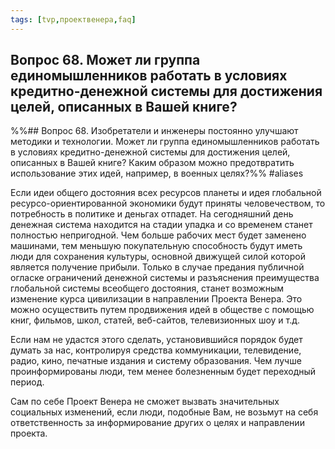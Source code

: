 ```yaml
---
tags: [tvp,проектвенера,faq]
---
```

## Вопрос 68. Может ли группа единомышленников работать в условиях кредитно-денежной системы для достижения целей, описанных в Вашей книге?

%%## Вопрос 68. Изобретатели и инженеры постоянно улучшают методики и технологии. Может ли группа единомышленников работать в условиях кредитно-денежной системы для достижения целей, описанных в Вашей книге? Каким образом можно предотвратить использование этих идей, например, в военных целях?%% #aliases 

Если идеи общего достояния всех ресурсов планеты и идея глобальной ресурсо-ориентированной экономики будут приняты человечеством, то потребность в политике и деньгах отпадет. На сегодняшний день денежная система находится на стадии упадка и со временем станет полностью непригодной. Чем больше рабочих мест будет заменено машинами, тем меньшую покупательную способность будут иметь люди для сохранения культуры, основной движущей силой которой является получение прибыли. Только в случае предания публичной огласке ограничений денежной системы и разъяснения преимущества глобальной системы всеобщего достояния, станет возможным изменение курса цивилизации в направлении Проекта Венера. Это можно осуществить путем продвижения идей в обществе с помощью книг, фильмов, школ, статей, веб-сайтов, телевизионных шоу и т.д.

Если нам не удастся этого сделать, установившийся порядок будет думать за нас, контролируя средства коммуникации, телевидение, радио, кино, печатные издания и систему образования. Чем лучше проинформированы люди, тем менее болезненным будет переходный период.

Сам по себе Проект Венера не сможет вызвать значительных социальных изменений, если люди, подобные Вам, не возьмут на себя ответственность за информирование других о целях и направлении проекта.